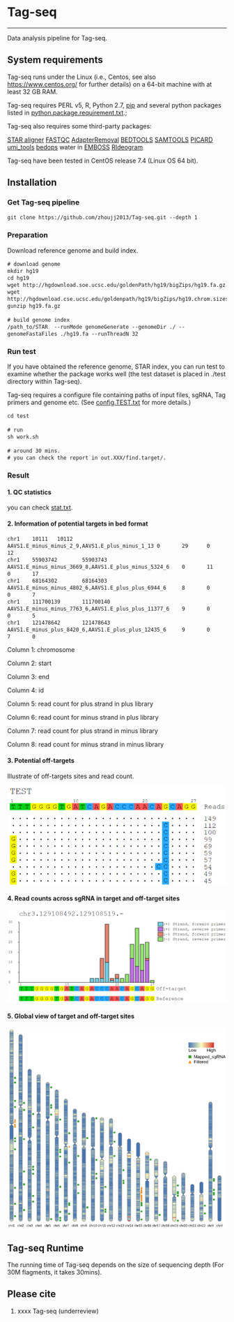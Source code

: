 # Tag-seq
----------

Data analysis pipeline for Tag-seq.

## System requirements

Tag-seq runs under the Linux (i.e., Centos, see also https://www.centos.org/ for further details) on a 64-bit machine with at least 32 GB RAM.

Tag-seq requires PERL v5, R, Python 2.7, [pip](https://bootstrap.pypa.io/get-pip.py) and several python packages listed in [python.package.requirement.txt](https://github.com/zhoujj2013/Tag-seq/blob/master/python.package.requirement.txt).;

Tag-seq also requires some third-party packages:

[STAR aligner](https://github.com/alexdobin/STAR)
[FASTQC](https://www.bioinformatics.babraham.ac.uk/projects/fastqc/)
[AdapterRemoval](https://github.com/MikkelSchubert/adapterremoval)
[BEDTOOLS](https://bedtools.readthedocs.io/en/latest/)
[SAMTOOLS](http://samtools.sourceforge.net/)
[PICARD](https://broadinstitute.github.io/picard/)
[umi_tools](https://github.com/CGATOxford/UMI-tools)
[bedops](https://bedops.readthedocs.io/en/latest/)
water in [EMBOSS](http://emboss.sourceforge.net/download/)
[RIdeogram](https://github.com/TickingClock1992/RIdeogram)

Tag-seq have been tested in CentOS release 7.4 (Linux OS 64 bit).

## Installation

### Get Tag-seq pipeline
```
git clone https://github.com/zhoujj2013/Tag-seq.git --depth 1
```

### Preparation

Download reference genome and build index.

```
# download genome
mkdir hg19
cd hg19
wget http://hgdownload.soe.ucsc.edu/goldenPath/hg19/bigZips/hg19.fa.gz
wget http://hgdownload.cse.ucsc.edu/goldenpath/hg19/bigZips/hg19.chrom.sizes
gunzip hg19.fa.gz

# build genome index
/path_to/STAR  --runMode genomeGenerate --genomeDir ./ --genomeFastaFiles ./hg19.fa --runThreadN 32

```

### Run test

If you have obtained the reference genome, STAR index, you can run test to examine whether the package works well (the test dataset is placed in ./test directory within Tag-seq).

Tag-seq requires a configure file containing paths of input files, sgRNA, Tag primers and genome etc. (See [config.TEST.txt](https://github.com/zhoujj2013/Tag-seq/blob/master/test/config.TEST.txt) for more details.)

```
cd test

# run 
sh work.sh

# around 30 mins.
# you can check the report in out.XXX/find.target/.

```
### Result

#### 1. QC statistics

you can check [stat.txt](https://github.com/zhoujj2013/Tag-seq/blob/master/stat.txt).

#### 2. Information of potential targets in bed format

```
chr1    10111   10112   AAVS1.E_minus_minus_2_9,AAVS1.E_plus_minus_1_13 0       29      0       12
chr1    55903742        55903743        AAVS1.E_minus_minus_3669_8,AAVS1.E_plus_minus_5324_6    0       11      0       17
chr1    68164302        68164303        AAVS1.E_minus_minus_4802_6,AAVS1.E_plus_plus_6944_6     8       0       0       7
chr1    111700139       111700140       AAVS1.E_minus_minus_7763_6,AAVS1.E_plus_plus_11377_6    9       0       0       5
chr1    121478642       121478643       AAVS1.E_minus_plus_8420_6,AAVS1.E_plus_plus_12435_6     9       0       7       0
```

Column 1: chromosome

Column 2: start

Column 3: end

Column 4: id

Column 5: read count for plus strand in plus library

Column 6: read count for minus strand in plus library

Column 7: read count for plus strand in minus library

Column 8: read count for minus strand in minus library

#### 3. Potential off-targets

Illustrate of off-targets sites and read count.

![off-targets](https://github.com/zhoujj2013/Tag-seq/blob/master/offtargets.png)

#### 4. Read counts across sgRNA in target and off-target sites

![sites](https://github.com/zhoujj2013/Tag-seq/blob/master/sites.png)

#### 5. Global view of target and off-target sites

![global](https://github.com/zhoujj2013/Tag-seq/blob/master/global.png)


## Tag-seq Runtime

The running time of Tag-seq depends on the size of sequencing depth (For 30M flagments, it takes 30mins). 

## Please cite

1. xxxx Tag-seq (underreview)


